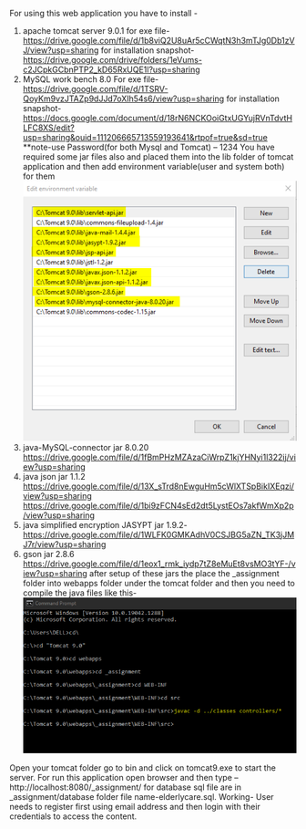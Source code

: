 For using this web application you have to install -
1.	apache tomcat server 9.0.1
for exe file- https://drive.google.com/file/d/1b8viQ2U8uAr5cCWqtN3h3mTJg0Db1zVJ/view?usp=sharing 
for installation  snapshot- https://drive.google.com/drive/folders/1eVums-c2JCpkGCbnPTP2_kD65RxUQE1l?usp=sharing
2.	MySQL work bench 8.0
For exe file-https://drive.google.com/file/d/1TSRV-QoyKm9vzJTAZp9dJJd7oXIh54s6/view?usp=sharing
	for installation  snapshot- https://docs.google.com/document/d/18rN6NCKOoiGtxUGYujRVnTdvtHLFC8XS/edit?usp=sharing&ouid=111206665713559193641&rtpof=true&sd=true
**note-use Password(for both Mysql and Tomcat) – 1234 
You have required some jar files also and placed them into the lib folder of tomcat application and then add environment variable(user and system both) for them 
![img1](/_assignment/images/rs1.png)
1.	java-MySQL-connector jar 8.0.20
https://drive.google.com/file/d/1fBmPHzMZAzaCiWrpZ1kjYHNyi1l322ij/view?usp=sharing
2.	java json jar 1.1.2
https://drive.google.com/file/d/13X_sTrd8nEwguHm5cWlXTSpBikIXEqzi/view?usp=sharing
https://drive.google.com/file/d/1bi9zFCN4sEd2dt5LystEOs7akfWmXp2p/view?usp=sharing
3.	java simplified encryption JASYPT jar 1.9.2-https://drive.google.com/file/d/1WLFK0GMKAdhV0CSJBG5aZN_TK3jJMJ7r/view?usp=sharing	
4.	gson jar 2.8.6
https://drive.google.com/file/d/1eox1_rmk_iydp7tZ8eMuEt8vsMO3tYF-/view?usp=sharing
after setup of these jars the place the _assignment folder into webapps folder under the tomcat folder and then you need  to compile the java files like this-
  ![img2](/_assignment/images/rs2.png)
	
Open your tomcat folder go to bin and click on tomcat9.exe to start the server.
For run this application open browser and then type – http://localhost:8080/_assignment/
for database sql file are in _assignment/database folder file name-elderlycare.sql.
Working-
User needs to register first using email address and then login with their credentials to access the content.

